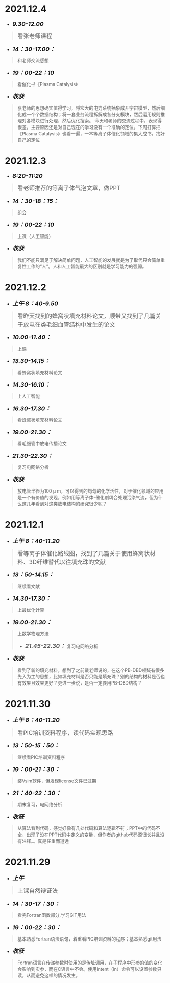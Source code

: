 #  2021.12.4
* <font size=4>__*9.30-12.00*__</font>
> <font size=4>看张老师课程</font>
* <font size=4>__*14：30-17.00：*__</font>
>和老师交流感想
* <font size=4>__*19：00-22：10*__</font>
>看催化书《Plasma Catalysis》
* <font size=4>__*收获*__</font>
>张老师的思想确实值得学习，将宏大的电力系统抽象成开宇宙模型，然后细化成一个个数据结构；将一套业务流程拆解成各分支模块，然后运用规则推理对各模块进行处理，然后优化搜索。
>今天和老师的交流过程中，表现得很差，主要原因还是对自己现在的学习没有一个准确的定位。下周打算把《Plasma Catalysis》也看一遍，一本等离子体催化领域的集大成书，找好自己的定位

#  2021.12.3
* <font size=4>__*8:20-11:20*__</font>
> <font size=4>看老师推荐的等离子体气泡文章，做PPT</font>
* <font size=4>__*14：30-18：15：*__</font>
>组会
* <font size=4>__*19：00-22：10*__</font>
>上课（人工智能）
* <font size=4>__*收获*__</font>
>我们不能只满足于解决简单问题，人工智能的发展就是为了取代只会简单重复性工作的“人”。人和人工智能最大的区别就是学习能力的强弱。

#  2021.12.2
* <font size=4>__*上午 8：40-9.50*__</font>
> <font size=4>看昨天找到的蜂窝状填充材料论文，顺带又找到了几篇关于放电在类毛细血管结构中发生的论文</font>
* <font size=4>__*10.00-11.40：*__</font>
> 上课
* <font size=4>__*13.30-14.15：*__</font>
> 看蜂窝状填充材料论文
* <font size=4>__*14.30-16.10：*__</font>
> 上人工智能
* <font size=4>__*16.30-17.30：*__</font>
>看蜂窝状填充材料论文
* <font size=4>__*19.00-21.30：*__</font>
> 看毛细管中放电传播论文
* <font size=4>__*21.30-22.30：*__</font>
> 复习电网络分析
* <font size=4>__*收获*__</font>
>放电管半径为100 μ m，可以得到的均匀的化学活性，对于催化领域的应用是一个有价值的发现，例如用等离子体-催化剂耦合处理污染气流，但为什么这几年看到对这类放电结构的研究很少呢？

#  2021.12.1
* <font size=4>__*上午 8：40-11.20*__</font>
> <font size=4>看等离子体催化路线图，找到了几篇关于使用蜂窝状材料、3D纤维替代以往填充珠的文献</font>
* <font size=4>__*13：50-14.15：*__</font>
> 继续看文献
* <font size=4>__*14.30-17.30：*__</font>
> 上最优化计算
* <font size=4>__*19.00-21.30：*__</font>
> 上数学物理方法
> * <font size=4>__*21.45-22.30：*__</font>
> 复习电网络分析
* <font size=4>__*收获*__</font>
>看到了新的填充材料，想到了之前戴老师说的，在这个PB-DBD领域有很多先入为主的思想，比如填充材料是否只能是填充珠？别的结构的材料是否也有效果且效果更好？更进一步说，是否一定要用PB-DBD结构？

#  2021.11.30
* <font size=4>__*上午 8：40-11.20*__</font>
> <font size=4>看PIC培训资料程序，读代码实现思路</font>
* <font size=4>__*13：50-15：50：*__</font>
> 继续看PIC培训资料程序
* <font size=4>__*19：00-21：30：*__</font>
> 装Vsim软件，但发现license文件已过期
* <font size=4>__*21：40-22：30：*__</font>
> 期末复习，电网络分析
* <font size=4>__*收获*__</font>
>从算法看到代码，感觉好像有几处代码和算法逻辑不符；PPT中的代码不全，出现了没在PPT代码中定义的变量，但作者的github代码源很长并且没有注释。。真是任重而道远



#  2021.11.29
* <font size=4>__*上午*__</font>
> <font size=4>上课自然辩证法</font>
* <font size=4>__*14：30-17：30：*__</font>
>看完Fortran函数部分,学习GIT用法
* <font size=4>__*19：00-22：30：*__</font>
>基本熟悉Fortran语法语句，着重看PIC培训资料的程序；基本熟悉git用法
* <font size=4>__*收获*__</font>
>Fortran语言在传递参数时使用的是传址调用，在子程序中形参的值的变化会影响到实参，而在C语言中不会。使用intent（in）命令可以设置参数只读，从而避免这样的情况发生。


